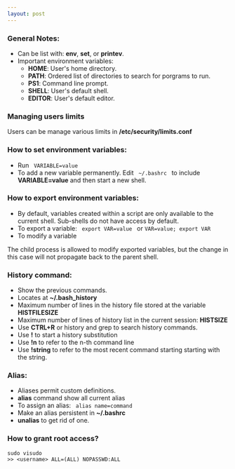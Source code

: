 ```yaml
---
layout: post
---
```


### General Notes: 
- Can be list with: **env**, **set**, or **printev**. 
- Important environment variables: 
    - **HOME**: User's home directory.
    - **PATH**: Ordered list of directories to search for porgrams to run. 
    - **PS1**: Command line prompt.
    - **SHELL**: User's default shell.
    - **EDITOR**: User's default editor. 

### Managing users limits
Users can be manage various limits in **/etc/security/limits.conf**

### How to set environment variables:
- Run <code> VARIABLE=value </code>
- To add a new variable permanently. Edit <code> ~/.bashrc </code> to include **VARIABLE=value** and then start a new shell. 


### How to export environment variables:
- By default, variables created within a script are only available to the current shell. Sub-shells do not have access by default.
- To export a variable: <code> export VAR=value </code> or <code>VAR=value; export VAR </code>
- To modify a variable <br>

The child process is allowed to modify exported variables, but the change in this case will not propagate back to the parent shell.

### History command:
- Show the previous commands.
- Locates at **~/.bash_history**
- Maximum number of lines in the history file stored at the variable **HISTFILESIZE**
- Maximum number of lines of history list in the current session: **HISTSIZE**
- Use **CTRL+R** or history and grep to search history commands.
- Use **!** to start a history substitution 
- Use **!n** to refer to the n-th command line 
- Use **!string** to refer to the most recent command starting starting with the string. 

### Alias: 
- Aliases permit custom definitions. 
- **alias** command show all current alias
- To assign an alias: <code> alias name=command </code>
- Make an alias persistent in **~/.bashrc**
- **unalias** to get rid of one. 

### How to grant root access?
```
sudo visudo
>> <username> ALL=(ALL) NOPASSWD:ALL 	
```